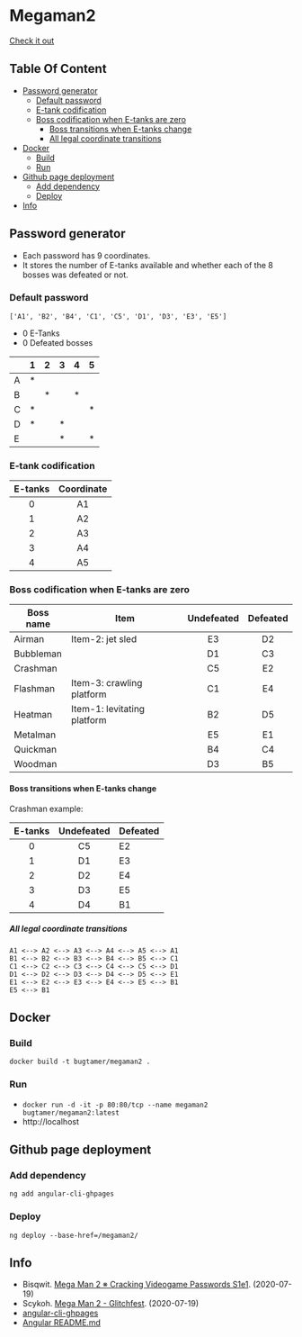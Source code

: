 # Megaman2

[Check it out](https://bugtamer.github.io/megaman2/)

## Table Of Content

- [Password generator](#password-generator)
  - [Default password](#default-password)
  - [E-tank codification](#e-tank-codification)
  - [Boss codification when E-tanks are zero](#boss-codification-when-e-tanks-are-zero)
    - [Boss transitions when E-tanks change](#boss-transitions-when-e-tanks-change)
    - [All legal coordinate transitions](#all-legal-coordinate-transitions)
- [Docker](#docker)
  - [Build](#build)
  - [Run](#run)
- [Github page deployment](#github-page-deployment)
  - [Add dependency](#add-dependency)
  - [Deploy](#deploy)
- [Info](#info)

## Password generator

- Each password has 9 coordinates.
- It stores the number of E-tanks available and whether each of the 8 bosses was defeated or not.

### Default password

`['A1', 'B2', 'B4', 'C1', 'C5', 'D1', 'D3', 'E3', 'E5']`

- 0 E-Tanks
- 0 Defeated bosses

|   | 1 | 2 | 3 | 4 | 5 |
| - | - | - | - | - | - |
| A | * |   |   |   |   |
| B |   | * |   | * |   |
| C | * |   |   |   | * |
| D | * |   | * |   |   |
| E |   |   | * |   | * |

### E-tank codification

| E-tanks | Coordinate |
|:-------:|:----------:|
|    0    |     A1     |
|    1    |     A2     |
|    2    |     A3     |
|    3    |     A4     |
|    4    |     A5     |

### Boss codification when E-tanks are zero

| Boss name | Item                        | Undefeated | Defeated |
| --------- | --------------------------- |:----------:|:--------:|
| Airman    | Item-2: jet sled            |     E3     |    D2    |
| Bubbleman |                             |     D1     |    C3    |
| Crashman  |                             |     C5     |    E2    |
| Flashman  | Item-3: crawling platform   |     C1     |    E4    |
| Heatman   | Item-1: levitating platform |     B2     |    D5    |
| Metalman  |                             |     E5     |    E1    |
| Quickman  |                             |     B4     |    C4    |
| Woodman   |                             |     D3     |    B5    |

#### Boss transitions when E-tanks change

Crashman example:

| E-tanks | Undefeated | Defeated |
|:-------:|:----------:| -------- |
|    0    |     C5     |    E2    |
|    1    |     D1     |    E3    |
|    2    |     D2     |    E4    |
|    3    |     D3     |    E5    |
|    4    |     D4     |    B1    |

##### All legal coordinate transitions

```
A1 <--> A2 <--> A3 <--> A4 <--> A5 <--> A1
B1 <--> B2 <--> B3 <--> B4 <--> B5 <--> C1
C1 <--> C2 <--> C3 <--> C4 <--> C5 <--> D1
D1 <--> D2 <--> D3 <--> D4 <--> D5 <--> E1
E1 <--> E2 <--> E3 <--> E4 <--> E5 <--> B1
E5 <--> B1
```

## Docker

### Build

`docker build -t bugtamer/megaman2 .`

### Run

- `docker run -d -it -p 80:80/tcp --name megaman2 bugtamer/megaman2:latest`
- http://localhost

## Github page deployment

### Add dependency

`ng add angular-cli-ghpages`

### Deploy

`ng deploy --base-href=/megaman2/`

## Info

- Bisqwit. [Mega Man 2 ※ Cracking Videogame Passwords S1e1](https://www.youtube.com/watch?v=0eQyYrSQPew). (2020-07-19)
- Scykoh. [Mega Man 2 - Glitchfest](https://www.youtube.com/watch?v=koTEUbNwv9w). (2020-07-19)
- [angular-cli-ghpages](https://github.com/angular-schule/angular-cli-ghpages)
- [Angular README.md](./angular.md)